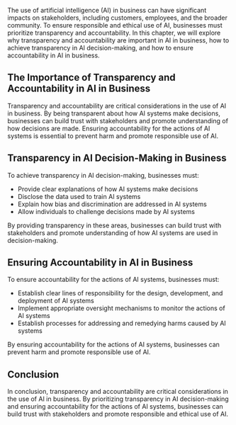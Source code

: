 
The use of artificial intelligence (AI) in business can have significant impacts on stakeholders, including customers, employees, and the broader community. To ensure responsible and ethical use of AI, businesses must prioritize transparency and accountability. In this chapter, we will explore why transparency and accountability are important in AI in business, how to achieve transparency in AI decision-making, and how to ensure accountability in AI in business.

The Importance of Transparency and Accountability in AI in Business
-------------------------------------------------------------------

Transparency and accountability are critical considerations in the use of AI in business. By being transparent about how AI systems make decisions, businesses can build trust with stakeholders and promote understanding of how decisions are made. Ensuring accountability for the actions of AI systems is essential to prevent harm and promote responsible use of AI.

Transparency in AI Decision-Making in Business
----------------------------------------------

To achieve transparency in AI decision-making, businesses must:

* Provide clear explanations of how AI systems make decisions
* Disclose the data used to train AI systems
* Explain how bias and discrimination are addressed in AI systems
* Allow individuals to challenge decisions made by AI systems

By providing transparency in these areas, businesses can build trust with stakeholders and promote understanding of how AI systems are used in decision-making.

Ensuring Accountability in AI in Business
-----------------------------------------

To ensure accountability for the actions of AI systems, businesses must:

* Establish clear lines of responsibility for the design, development, and deployment of AI systems
* Implement appropriate oversight mechanisms to monitor the actions of AI systems
* Establish processes for addressing and remedying harms caused by AI systems

By ensuring accountability for the actions of AI systems, businesses can prevent harm and promote responsible use of AI.

Conclusion
----------

In conclusion, transparency and accountability are critical considerations in the use of AI in business. By prioritizing transparency in AI decision-making and ensuring accountability for the actions of AI systems, businesses can build trust with stakeholders and promote responsible and ethical use of AI.
